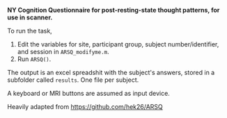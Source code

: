 **NY Cognition Questionnaire for post-resting-state thought patterns, for use in scanner.**

To run the task, 
1. Edit the variables for site, participant group, subject number/identifier, and session in `ARSQ_modifyme.m`.
2. Run `ARSQ()`.

The output is an excel spreadshit with the subject's answers, stored in a subfolder called `results`.
One file per subject.

A keyboard or MRI buttons are assumed as input device.


Heavily adapted from https://github.com/hek26/ARSQ
